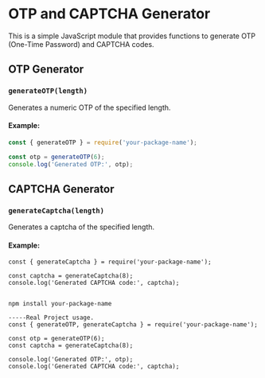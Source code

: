 # OTP and CAPTCHA Generator

This is a simple JavaScript module that provides functions to generate OTP (One-Time Password) and CAPTCHA codes.

## OTP Generator

### `generateOTP(length)`

Generates a numeric OTP of the specified length.

#### Example:

```javascript
const { generateOTP } = require('your-package-name');

const otp = generateOTP(6);
console.log('Generated OTP:', otp);

```

## CAPTCHA Generator

### `generateCaptcha(length)`

Generates a captcha of the specified length.

#### Example:
```
const { generateCaptcha } = require('your-package-name');

const captcha = generateCaptcha(8);
console.log('Generated CAPTCHA code:', captcha);
```


```

npm install your-package-name

-----Real Project usage.
const { generateOTP, generateCaptcha } = require('your-package-name');

const otp = generateOTP(6);
const captcha = generateCaptcha(8);

console.log('Generated OTP:', otp);
console.log('Generated CAPTCHA code:', captcha);
```

